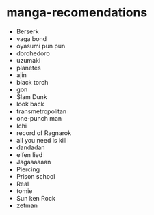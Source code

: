 # manga-recomendations
- Berserk
- vaga bond
- oyasumi pun pun
- dorohedoro
- uzumaki
- planetes
- ajin
- black torch
- gon
- Slam Dunk
- look back
- transmetropolitan
- one-punch man
- Ichi
- record of Ragnarok
- all you need is kill
- dandadan
- elfen lied
- Jagaaaaaan
- Piercing
- Prison school
- Real
- tomie
- Sun ken Rock
- zetman  
